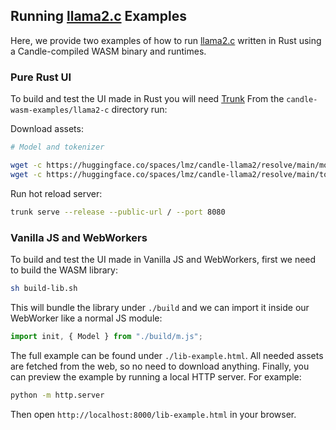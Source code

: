 ## Running [llama2.c](https://github.com/karpathy/llama2.c) Examples

Here, we provide two examples of how to run [llama2.c](https://github.com/karpathy/llama2.c) written in Rust using a Candle-compiled WASM binary and runtimes.

### Pure Rust UI

To build and test the UI made in Rust you will need [Trunk](https://trunkrs.dev/#install)
From the `candle-wasm-examples/llama2-c` directory run:

Download assets:

```bash
# Model and tokenizer

wget -c https://huggingface.co/spaces/lmz/candle-llama2/resolve/main/model.bin
wget -c https://huggingface.co/spaces/lmz/candle-llama2/resolve/main/tokenizer.json

```

Run hot reload server:

```bash
trunk serve --release --public-url / --port 8080
```

### Vanilla JS and WebWorkers

To build and test the UI made in Vanilla JS and WebWorkers, first we need to build the WASM library:

```bash
sh build-lib.sh
```

This will bundle the library under `./build` and we can import it inside our WebWorker like a normal JS module:

```js
import init, { Model } from "./build/m.js";
```

The full example can be found under `./lib-example.html`. All needed assets are fetched from the web, so no need to download anything.
Finally, you can preview the example by running a local HTTP server. For example:

```bash
python -m http.server
```

Then open `http://localhost:8000/lib-example.html` in your browser.
